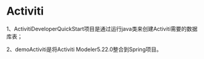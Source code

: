 # Activiti

1、ActivitiDeveloperQuickStart项目是通过运行java类来创建Activiti需要的数据库表；

2、demoActiviti是将Activiti Modeler5.22.0整合到Spring项目。
